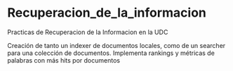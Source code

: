 # Recuperacion_de_la_informacion
Practicas de Recuperacion de la Informacion en la UDC

Creación de tanto un indexer de documentos locales, como de un searcher para una colección de documentos. Implementa rankings y métricas de palabras con más hits por documentos
